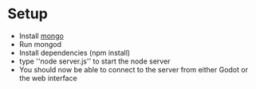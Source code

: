 # Setup

- Install [mongo](https://docs.mongodb.com/manual/tutorial/install-mongodb-on-linux/)
- Run mongod
- Install dependencies (npm install)
- type ''node server.js'' to start the node server
- You should now be able to connect to the server from either Godot or the web interface
